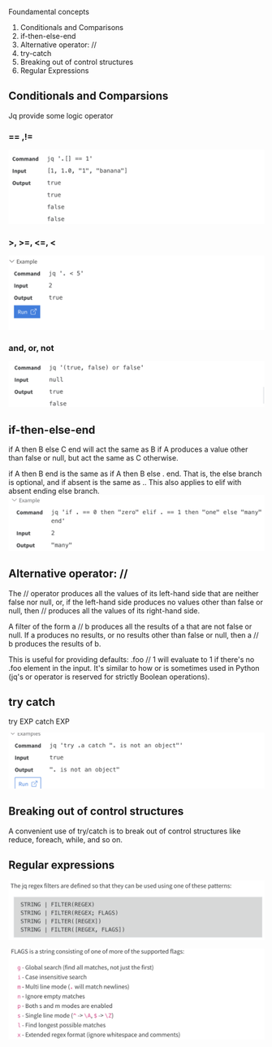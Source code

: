 Foundamental concepts

1. Conditionals and Comparisons 
2. if-then-else-end 
3. Alternative operator: // 
4. try-catch 
5. Breaking out of control structures 
6. Regular Expressions 


## Conditionals and Comparsions

Jq provide some logic operator

### == ,!=
![alt text](image.png)

### >, >=, <=, < 
![alt text](image-1.png)

### and, or, not

![alt text](image-2.png)


## if-then-else-end 

if A then B else C end will act the same as B if A produces a value other than false or null, but act the same as C otherwise.

if A then B end is the same as if A then B else . end. That is, the else branch is optional, and if absent is the same as .. This also applies to elif with absent ending else branch.
![alt text](image-3.png)

## Alternative operator: //

The // operator produces all the values of its left-hand side that are neither false nor null, or, if the left-hand side produces no values other than false or null, then // produces all the values of its right-hand side.

A filter of the form a // b produces all the results of a that are not false or null. If a produces no results, or no results other than false or null, then a // b produces the results of b.

This is useful for providing defaults: .foo // 1 will evaluate to 1 if there's no .foo element in the input. It's similar to how or is sometimes used in Python (jq's or operator is reserved for strictly Boolean operations).

## try catch 

try EXP catch EXP

![alt text](image-4.png)

## Breaking out of control structures 

A convenient use of try/catch is to break out of control structures like reduce, foreach, while, and so on.

## Regular expressions 
![alt text](image-5.png)

![alt text](image-6.png)